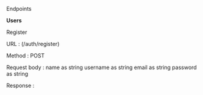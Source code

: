 Endpoints

**Users**

  Register 
  
  URL : (/auth/register)

  Method : POST

  Request body : 
  name as string
  username as string
  email as string
  password as string

  Response : 
